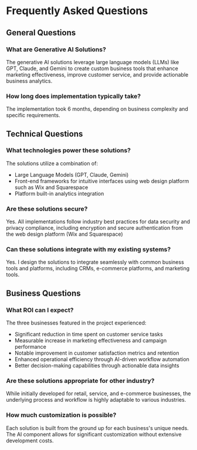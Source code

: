 # Frequently Asked Questions

## General Questions

### What are Generative AI Solutions?
The generative AI solutions leverage large language models (LLMs) like GPT, Claude, and Gemini to create custom business tools that enhance marketing effectiveness, improve customer service, and provide actionable business analytics.

### How long does implementation typically take?
The implementation took 6 months, depending on business complexity and specific requirements.

## Technical Questions

### What technologies power these solutions?
The solutions utilize a combination of:
- Large Language Models (GPT, Claude, Gemini)
- Front-end frameworks for intuitive interfaces using web design platform such as Wix and Squarespace
- Platform built-in analytics integration

### Are these solutions secure?
Yes. All implementations follow industry best practices for data security and privacy compliance, including encryption and secure authentication from the web design platform (Wix and Squarespace)

### Can these solutions integrate with my existing systems?
Yes. I design the solutions to integrate seamlessly with common business tools and platforms, including CRMs, e-commerce platforms, and marketing tools.

## Business Questions

### What ROI can I expect?
The three businesses featured in the project experienced:
- Significant reduction in time spent on customer service tasks
- Measurable increase in marketing effectiveness and campaign performance
- Notable improvement in customer satisfaction metrics and retention
- Enhanced operational efficiency through AI-driven workflow automation
- Better decision-making capabilities through actionable data insights

### Are these solutions appropriate for other industry?
While initially developed for retail, service, and e-commerce businesses, the underlying process and workflow is highly adaptable to various industries.

### How much customization is possible?
Each solution is built from the ground up for each business's unique needs. The AI component allows for significant customization without extensive development costs.
